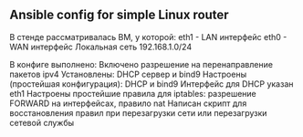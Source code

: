 ## Ansible config for simple Linux router

В стенде рассматривалась ВМ, у которой:
eth1 - LAN интерфейс
eth0 - WAN интерфейс
Локальная сеть 192.168.1.0/24

В конфиге выполнено:
Включено разрешение на перенаправление пакетов ipv4
Установлены: DHCP сервер и bind9
Настроены (простейшая конфигурация): DHCP и bind9
Интерфейс для DHCP указан eth1
Настроены простейшие правила для iptables: разрешение FORWARD на интерфейсах, правило nat
Написан скрипт для восстановления правил при перезагрузки сети или перезагрузки сетевой службы